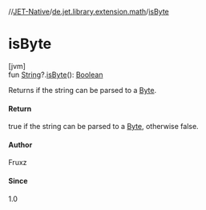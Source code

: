 //[JET-Native](../../index.md)/[de.jet.library.extension.math](index.md)/[isByte](is-byte.md)

# isByte

[jvm]\
fun [String](https://kotlinlang.org/api/latest/jvm/stdlib/kotlin/-string/index.html)?.[isByte](is-byte.md)(): [Boolean](https://kotlinlang.org/api/latest/jvm/stdlib/kotlin/-boolean/index.html)

Returns if the string can be parsed to a [Byte](https://kotlinlang.org/api/latest/jvm/stdlib/kotlin/-byte/index.html).

#### Return

true if the string can be parsed to a [Byte](https://kotlinlang.org/api/latest/jvm/stdlib/kotlin/-byte/index.html), otherwise false.

#### Author

Fruxz

#### Since

1.0
